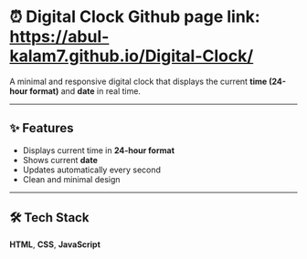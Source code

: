 # ⏰ Digital Clock              Github page link: https://abul-kalam7.github.io/Digital-Clock/

A minimal and responsive digital clock that displays the current **time (24-hour format)** and **date** in real time.

---

## ✨ Features
- Displays current time in **24-hour format**  
- Shows current **date**  
- Updates automatically every second  
- Clean and minimal design  

---

## 🛠️ Tech Stack
**HTML**, **CSS**, **JavaScript**
